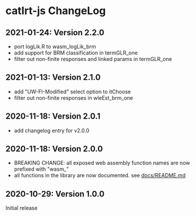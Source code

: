 # catIrt-js ChangeLog

## 2021-01-24: Version 2.2.0

 - port logLik.R to wasm_logLik_brm
 - add support for BRM classification in termGLR_one
 - filter out non-finite responses and linked params in termGLR_one

## 2021-01-13: Version 2.1.0

 - add "UW-FI-Modified" select option to itChoose
 - filter out non-finite responses in wleEst_brm_one

## 2020-11-18: Version 2.0.1

 - add changelog entry for v2.0.0

## 2020-11-18: Version 2.0.0

 - BREAKING CHANGE: all exposed web assembly function names are now prefixed with "wasm\_"
 - all functions in the library are now documented. see [docs/README.md](./docs/README.md)

## 2020-10-29: Version 1.0.0

Initial release
